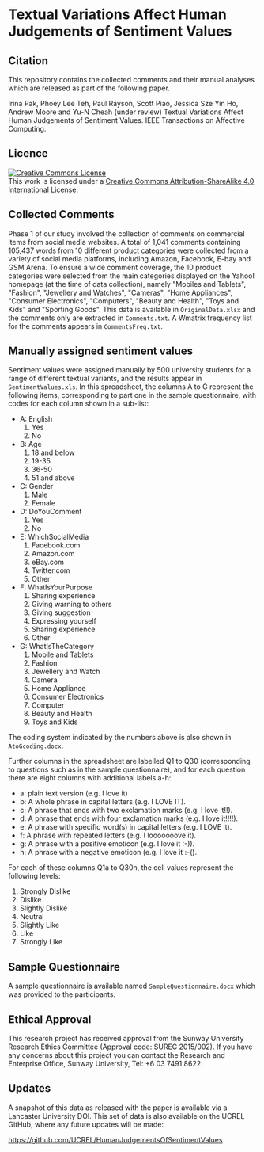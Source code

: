 # Textual Variations Affect Human Judgements of Sentiment Values

## Citation

This repository contains the collected comments and their manual analyses which are released as part of the following paper.

Irina Pak, Phoey Lee Teh, Paul Rayson, Scott Piao, Jessica Sze Yin Ho, Andrew Moore and Yu-N Cheah (under review) Textual Variations Affect Human Judgements of Sentiment Values. IEEE Transactions on Affective Computing.
	

## Licence

<a rel="license" href="http://creativecommons.org/licenses/by-sa/4.0/"><img alt="Creative Commons License" style="border-width:0" src="https://i.creativecommons.org/l/by-sa/4.0/88x31.png" /></a><br />This work is licensed under a <a rel="license" href="http://creativecommons.org/licenses/by-sa/4.0/">Creative Commons Attribution-ShareAlike 4.0 International License</a>.

## Collected Comments

Phase 1 of our study involved the collection of comments on commercial items from social media websites. A total of 1,041 comments containing 105,437 words from 10 different product categories were collected from a variety of social media platforms, including Amazon, Facebook, E-bay and GSM Arena. To ensure a wide comment coverage, the 10 product categories were selected from the main categories displayed on the Yahoo! homepage (at the time of data collection), namely "Mobiles and Tablets", "Fashion", "Jewellery and Watches", "Cameras", "Home Appliances", "Consumer Electronics", "Computers", "Beauty and Health", "Toys and Kids" and "Sporting Goods". This data is available in `OriginalData.xlsx` and the comments only are extracted in `Comments.txt`. A Wmatrix frequency list for the comments appears in `CommentsFreq.txt`.

## Manually assigned sentiment values

Sentiment values were assigned manually by 500 university students for a range of different textual variants, and the results appear in `SentimentValues.xls`. In this spreadsheet, the columns A to G represent the following items, corresponding to part one in the sample questionnaire, with codes for each column shown in a sub-list: 

 * A: English
   1. Yes
   2. No
 * B: Age
   1. 18 and below
   2. 19-35
   3. 36-50
   4. 51 and above
 * C: Gender
   1. Male
   2. Female
 * D: DoYouComment
   1. Yes
   2. No
 * E: WhichSocialMedia
   1. Facebook.com
   2. Amazon.com
   3. eBay.com
   4. Twitter.com
   5. Other
 * F: WhatIsYourPurpose
   1. Sharing experience
   2. Giving warning to others
   3. Giving suggestion
   4. Expressing yourself
   5. Sharing experience
   6. Other
 * G: WhatIsTheCategory
   1. Mobile and Tablets
   2. Fashion
   3. Jewellery and Watch
   4. Camera
   5. Home Appliance
   6. Consumer Electronics
   7. Computer
   8. Beauty and Health
   9. Toys and Kids
 
The coding system indicated by the numbers above is also shown in `AtoGcoding.docx`.
 
Further columns in the spreadsheet are labelled Q1 to Q30 (corresponding to questions such as in the sample questionnaire), and for each question there are eight columns with additional labels a-h:

 * a: plain text version (e.g. I love it)
 * b: A whole phrase in capital letters (e.g. I LOVE IT).
 * c: A phrase that ends with two exclamation marks (e.g. I love it!!).
 * d: A phrase that ends with four exclamation marks (e.g. I love it!!!!).
 * e: A phrase with specific word(s) in capital letters (e.g. I LOVE it).
 * f: A phrase with repeated letters (e.g. I looooooove it).
 * g: A phrase with a positive emoticon (e.g. I love it :-)).
 * h: A phrase with a negative emoticon (e.g. I love it :-(). 

For each of these columns Q1a to Q30h, the cell values represent the following levels:

 1. Strongly Dislike
 2. Dislike
 3. Slightly Dislike
 4. Neutral
 5. Slightly Like
 6. Like
 7. Strongly Like
 
## Sample Questionnaire

A sample questionnaire is available named `SampleQuestionnaire.docx` which was provided to the participants.


## Ethical Approval

This research project has received approval from the Sunway University Research Ethics Committee (Approval code: SUREC 2015/002). If you have any concerns about this project you can contact the Research and Enterprise Office, Sunway University, Tel: +6 03 7491 8622. 

## Updates

A snapshot of this data as released with the paper is available via a Lancaster University DOI.
This set of data is also available on the UCREL GitHub, where any future updates will be  made:

https://github.com/UCREL/HumanJudgementsOfSentimentValues

